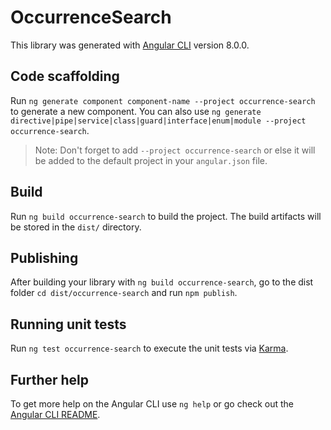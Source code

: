 # OccurrenceSearch

This library was generated with [Angular CLI](https://github.com/angular/angular-cli) version 8.0.0.

## Code scaffolding

Run `ng generate component component-name --project occurrence-search` to generate a new component. You can also use `ng generate directive|pipe|service|class|guard|interface|enum|module --project occurrence-search`.
> Note: Don't forget to add `--project occurrence-search` or else it will be added to the default project in your `angular.json` file. 

## Build

Run `ng build occurrence-search` to build the project. The build artifacts will be stored in the `dist/` directory.

## Publishing

After building your library with `ng build occurrence-search`, go to the dist folder `cd dist/occurrence-search` and run `npm publish`.

## Running unit tests

Run `ng test occurrence-search` to execute the unit tests via [Karma](https://karma-runner.github.io).

## Further help

To get more help on the Angular CLI use `ng help` or go check out the [Angular CLI README](https://github.com/angular/angular-cli/blob/master/README.md).

